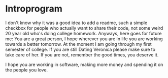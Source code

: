 # Introprogram

I don't know why it was a good idea to add a readme, such a simple checkbox 
for people who actually want to share their code, not some weird 20 year old 
who's doing college homework. 
Anyways, here goes for future me: You  are a great person, I hope wherever you are in life you are working towards a better tomorrow. At the moment I am going through my first semester of college. If you are still Dating Veronica please make sure to take care of her. If you are not, remember the good times, you deserve it.

I hope you are working in software, making more money and spending it on the people you love. 
